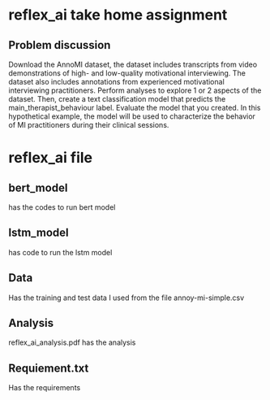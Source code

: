 # reflex_ai take home assignment
## Problem discussion
Download the AnnoMI dataset, the dataset includes transcripts from
  video demonstrations of high- and low-quality motivational interviewing. The dataset also
  includes annotations from experienced motivational interviewing practitioners.
  Perform analyses to explore 1 or 2 aspects of the dataset. 
  Then, create a text classification
  model that predicts the main_therapist_behaviour label. Evaluate the model that you created. In
  this hypothetical example, the model will be used to characterize the behavior of MI practitioners
  during their clinical sessions.


# reflex_ai file 

## bert_model
has the codes to run bert model

## lstm_model
has code to run the lstm model

## Data 
Has the training and test data I used from the file annoy-mi-simple.csv

## Analysis

reflex_ai_analysis.pdf has the analysis

## Requiement.txt

Has the requirements

## 

      




 






  
